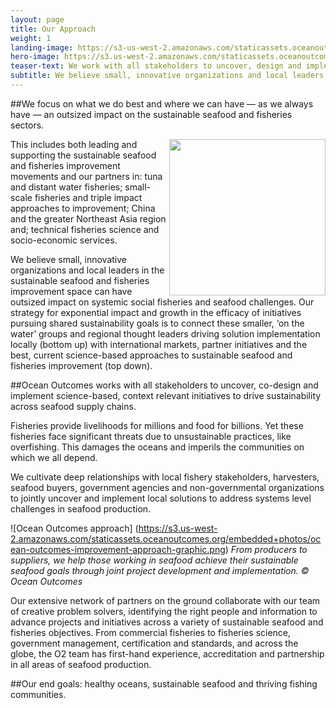 ```yaml
---
layout: page
title: Our Approach
weight: 1
landing-image: https://s3-us-west-2.amazonaws.com/staticassets.oceanoutcomes.org/rollover+images/triple-bottom-line-hover.jpg
hero-image: https://s3.us-west-2.amazonaws.com/staticassets.oceanoutcomes.org/hero+photos/our-approach-hero-1.png
teaser-text: We work with all stakeholders to uncover, design and implement science-based, context relevant initiatives to drive sustainability across seafood supply chains. This approach produces environmental and socioeconomic outcomes for both people and the planet.
subtitle: We believe small, innovative organizations and local leaders in the sustainable seafood and fisheries improvement space can have outsized impact on systemic social fisheries and seafood challenges.
---
```

##We focus on what we do best and where we can have — as we always have — an outsized impact on the sustainable seafood and fisheries sectors.

<img align="right" src="https://s3.us-west-2.amazonaws.com/staticassets.oceanoutcomes.org/embedded+photos/Ocean+Outcomes+organization+and+work+stream+graphic.png" width="250" height="250">

This includes both leading and supporting the sustainable seafood and fisheries improvement movements and our partners in: tuna and distant water fisheries; small-scale fisheries and triple impact approaches to improvement; China and the greater Northeast Asia region and; technical fisheries science and socio-economic services.

We believe small, innovative organizations and local leaders in the sustainable seafood and fisheries improvement space can have outsized impact on systemic social fisheries and seafood challenges. Our strategy for exponential impact and growth in the efficacy of initiatives pursuing shared sustainability goals is to connect these smaller, ‘on the water’ groups and regional thought leaders driving solution implementation locally (bottom up) with international markets, partner initiatives and the best, current science-based approaches to sustainable seafood and fisheries improvement (top down).

##Ocean Outcomes works with all stakeholders to uncover, co-design and implement science-based, context relevant initiatives to drive sustainability across seafood supply chains.

Fisheries provide livelihoods for millions and food for billions. Yet these fisheries face significant threats due to unsustainable practices, like overfishing. This damages the oceans and imperils the communities on which we all depend.

We cultivate deep relationships with local fishery stakeholders, harvesters, seafood buyers, government agencies and non-governmental organizations to jointly uncover and implement local solutions to address systems level challenges in seafood production.

![Ocean Outcomes approach] (https://s3.us-west-2.amazonaws.com/staticassets.oceanoutcomes.org/embedded+photos/ocean-outcomes-improvement-approach-graphic.png) *From producers to suppliers, we help those working in seafood achieve their sustainable seafood goals through joint project development and implementation. © Ocean Outcomes*

Our extensive network of partners on the ground collaborate with our team of creative problem solvers, identifying the right people and information to advance projects and initiatives across a variety of sustainable seafood and fisheries objectives. From commercial fisheries to fisheries science, government management, certification and standards, and across the globe, the O2 team has first-hand experience, accreditation and partnership in all areas of seafood production. 

##Our end goals: healthy oceans, sustainable seafood and thriving fishing communities.

